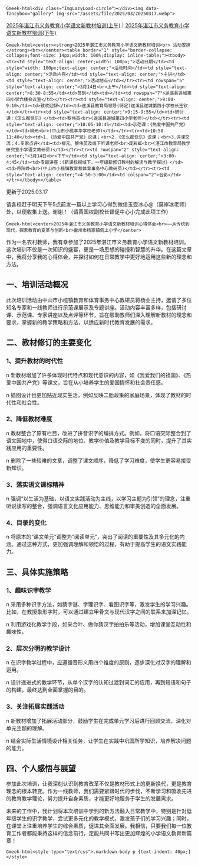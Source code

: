 `Gmeek-html<div class="ImgLazyLoad-circle"></div><img data-fancybox="gallery" img-src="/assets/file/2025/03/20250317.webp">`

[2025年湛江市义务教育小学语文新教材培训(上午)](https://live.wenxiang.cn/livepf/playvideo.jspx?id=0c8a33a446e94220890b33e9b07f2c67)  | [2025年湛江市义务教育小学语文新教材培训(下午)](https://live.wenxiang.cn/livepf/playvideo.jspx?id=6f7b8bb3f2c74f0ca91fd358c987fe9d) 

`Gmeek-html<center><strong>2025年湛江市义务教育小学语文新教材培训<br>
活动安排</strong><br></center><table border="1" style="border-collapse: collapse;font-size: 14px;width: 100%;display: inline-table;"><tbody><tr><td style="text-align: center;width: 100px;">活动日期</td><td style="width: 100px;text-align: center;">活动时间</td><td style="text-align: center;">活动内容</td><td style="text-align: center;">主讲</td><td style="text-align: center;">活动地点</td></tr><tr><td rowspan="5" style="text-align: center;">3月14日<br>上午</td><td style="text-align: center;">8:30-8:55</td><td>签到</td><td></td><td rowspan="7">遂溪县遂城第四小学六楼会议室</td></tr><tr><td style="text-align: center;">9:00-9:10</td><td>致欢迎辞</td><td>遂溪县教育局领导(待定)遂溪县遂城第四小学校长王钦</td></tr><tr><td style="text-align: center;">9:15-9:55</td><td>研讨课：《怎么都快乐》</td><td>黎伟英<br>(遂溪县遂城第四小学老师)</td></tr><tr><td style="text-align: center;">10:05-10:45</td><td>示范课：《热爱中国共产党》</td><td>柳元<br>(中山市小榄丰华学校老师)</td></tr><tr><td>10:50-11:40</td><td>1.《热爱中国共产党》说课；<br>2.《怎么都快乐》说课；<br>3.评课交流；4.专家点评</td><td>柳元、黎伟英及线下听课老师<br>庞彩虹<br>(湛江市教育局教学研究室小学语文教研员)</td></tr><tr><td rowspan="2" style="text-align: center;">3月14日<br>下午</td><td style="text-align: center;">3:00-4:45</td><td>专题讲座：《新课标视域下，一年级新修订教材的解读与教学探讨》</td><td>蒋阳晔<br>(中山市小榄镇教育和体育事务中心教研员)</td></tr><tr><td style="text-align: center;">4:50-5:00</td><td colspan="2">合影</td></tr></tbody></table>`

更新于2025.03.17

请各校赶于明天下午5点前发一篇以上学习心得到微信玉壶冰心@（莫岸冰老师）处，以便收集上送。谢谢！（请黄国权副校长督促中心小完成此项工作）

`Gmeek-html<center>2025年湛江市义务教育小学语文新教材培训心得体会<br>——从传统到现代，探索教育的变革与创新<br>雷州市杨家镇倜上小学</center>`

作为一名农村教师，我有幸参加了2025年湛江市义务教育小学语文新教材培训。这次培训不仅是一次知识的盛宴，更是一场思想的碰撞和智慧的升华。在这篇文章中，我将分享我的心得体会，并探讨如何在日常教学中更好地运用这些新的理念和方法。

## 一、培训活动概况

此次培训活动由中山市小榄镇教育和体育事务中心教研员蒋杨业主持，邀请了多位知名专家和一线教师进行示范课展示及专题讲座。活动内容丰富多样，包括研讨课、示范课、专家讲座以及点评等环节，旨在帮助教师们深入理解新教材的理念和要求，掌握新的教学策略和方法，以适应新时代教育发展的需求。

## 二、教材修订的主要变化

### 1、提升教材的时代性

n 新教材增加了许多体现时代特点和现代意识的内容，如《我爱我们的祖国》、《热爱中国共产党》等课文，旨在从小培养学生的爱国情怀和社会责任感。

n 插图设计也更加贴近现实生活，例如反映二胎政策的家庭场景，体现了教材的时代性和社会性。

### 2、降低教材难度

n 教材整合了原有栏目，改进了拼音识字的编排方式。例如，将口语交际整合到了语文园地中，使得口语交际的地位、教学价值及教学目标不变的同时，提升了其实践应用的重要性。

n 删除了一些较难的文章，调整了课文顺序，降低了学习难度，使学生更容易接受新知识。

### 3、落实语文课标精神

n 强调“以生活为基础，以语文实践活动为主线，以学习主题为引领”的理念，注重听说读写的整合，强调语言文化应用能力、思维能力和审美创造的全面发展。

### 4、目录的变化

n 将原本的“课文单元”调整为“阅读单元”，突出了阅读的重要性及其多元化的内涵。通过这种方式，更加强调理解和领悟的过程，有助于提高学生的语文实践能力。

## 三、具体实施策略

### 1、趣味识字教学

n 采用多种识字方法，如猜字谜、字理识字、看图识字等，激发学生的学习兴趣。比如，在教授象形字时，可以通过建立甲骨文与现代汉字之间的联系来加深记忆。

n 利用游戏化教学手段，如采合叶、做你猜汉字拍拍乐等活动，增加课堂互动性和趣味性。

### 2、层次分明的教学设计

n 在识字教学过程中，应遵循音形义用四个维度的原则，逐步深化对汉字的理解和运用。

n 设计递进式的教学环节，从单个汉字的认知过渡到词汇的应用，再到短语和句子的构建，最终达到全面掌握的目的。

### 3、关注拓展实践活动

n 新教材增加了拓展活动部分，鼓励学生在完成单元学习后进行回顾交流，深化对单元主题的理解。

n 结合实际生活情境设计相关任务，让学生在实践中巩固所学知识，培养解决问题的能力。

## 四、个人感悟与展望

参加此次培训，让我深刻认识到教育改革不仅是教材形式上的更新换代，更是教育理念的根本转变。作为一线教师，我们需要紧跟时代的步伐，不断学习和吸收先进的教育教学理论，努力提升自身素质，才能更好地服务于学生的发展需求。

未来的工作中，我计划将本次培训中学到的新方法融入日常教学中，特别是针对低年级学生的识字教学，尝试更多元化的教学模式，激发孩子们的学习兴趣；同时，在课堂上注重培养学生的综合素质，促进其全面发展。我相信，只要我们每一位教育工作者都能秉持这样的信念前行，定能共同书写出更加辉煌的小学语文教育新篇章！

`Gmeek-html<style type="text/css">.markdown-body p {text-indent: 40px;}</style>`